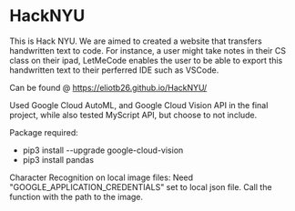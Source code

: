 # HackNYU

This is Hack NYU.
We are aimed to created a website that transfers handwritten text to code. For instance, a user might take notes in their CS class on their ipad, LetMeCode enables the user to be able to export this handwritten text to their perferred IDE such as VSCode. 

Can be found @ https://eliotb26.github.io/HackNYU/


Used Google Cloud AutoML, and Google Cloud Vision API in the final project, while also tested MyScript API, but choose to not include. 


Package required: 
- pip3 install --upgrade google-cloud-vision
- pip3 install pandas



Character Recognition on local image files:
Need "GOOGLE_APPLICATION_CREDENTIALS" set to local json file.
Call the function with the path to the image. 
